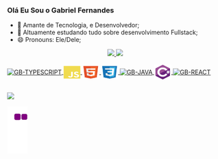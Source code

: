 ### Olá Eu Sou o Gabriel Fernandes

- 🔭 Amante de Tecnologia, e Desenvolvedor;
- 🌱 Altuamente estudando tudo sobre desenvolvimento Fullstack;
- 😄 Pronouns: Ele/Dele;

<div align="center">
<a href="https://github.com/gabriel7277">
    
  <img height="180em" src="https://github-readme-stats.vercel.app/api?username=gabriel7277&show_icons=true&theme=tokyonight"/>
  <img  height="180em" src="https://github-readme-stats.vercel.app/api/top-langs/?username=gabriel7277&layout=compact&langs_count=17&theme=tokyonight"/>
</div>
  
  <div style="display: inline_block"><br>
    
  <img align="center" alt="GB-TYPESCRIPT" height="30" width="40" src="https://cdn.jsdelivr.net/gh/devicons/devicon/icons/typescript/typescript-original.svg">
  <img align="center" alt="GB-Js" height="30" width="40" src="https://raw.githubusercontent.com/devicons/devicon/master/icons/javascript/javascript-plain.svg">
  <img align="center" alt="GB-HTML" height="30" width="40" src="https://raw.githubusercontent.com/devicons/devicon/master/icons/html5/html5-original.svg">
  <img align="center" alt="GB-CSS" height="30" width="40" src="https://raw.githubusercontent.com/devicons/devicon/master/icons/css3/css3-original.svg">
  <img align='center' alt="GB-JAVA" height="50" width ="40"  src="https://cdn.jsdelivr.net/gh/devicons/devicon/icons/java/java-original-wordmark.svg">
  <img align='center' alt="GB-C#" height="35" width ="40"  src="https://raw.githubusercontent.com/devicons/devicon/master/icons/csharp/csharp-original.svg">
  <img align='center' alt="GB-REACT" height="35" width ="40"  src="https://cdn.jsdelivr.net/gh/devicons/devicon/icons/react/react-original.svg">
</div>
  
 ##
  
 <div> 
    <a href="https://www.linkedin.com/in/gabriel-fernandes-45b4a71a5" target="_blank"><img src="https://img.shields.io/badge/LinkedIn-0077B5?style=for-the-badge&logo=linkedin&logoColor=white"></a>   
   
   
   ![snake gif](https://github.com/gabriel7277/gabriel7277/blob/output/github-contribution-grid-snake.gif)
 
 </div>

